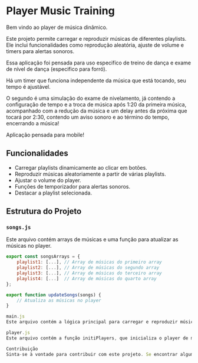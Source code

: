 # Player Music Training

Bem vindo ao player de música dinâmico.

Este projeto permite carregar e reproduzir músicas de diferentes playlists. Ele inclui funcionalidades como reprodução aleatória, ajuste de volume e timers para alertas sonoros.

Essa aplicação foi pensada para uso especifíco de treino de dança e exame de nível de dança (especifico para forró).

Há um timer que funciona independente da música que está tocando, seu tempo é ajustável.

O segundo é uma simulação do exame de nivelamento, já contendo a configuração de tempo e a troca de música após 1:20 da primeira música, acompanhado com a redução da música e um delay antes da próxima que tocará por 2:30, contendo um aviso sonoro e ao término do tempo, encerrando a música! 

Aplicação pensada para mobile!

## Funcionalidades

- Carregar playlists dinamicamente ao clicar em botões.
- Reproduzir músicas aleatoriamente a partir de várias playlists.
- Ajustar o volume do player.
- Funções de temporizador para alertas sonoros.
- Destacar a playlist selecionada.

## Estrutura do Projeto

### `songs.js`

Este arquivo contém arrays de músicas e uma função para atualizar as músicas no player.

```javascript
export const songsArrays = {
    playlist1: [...], // Array de músicas do primeiro array
    playlist2: [...], // Array de músicas do segundo array
    playlist3: [...], // Array de músicas do terceiro array
    playlist4: [...]  // Array de músicas do quarto array
};

export function updateSongs(songs) {
    // Atualiza as músicas no player
}

main.js
Este arquivo contém a lógica principal para carregar e reproduzir músicas, além de configurar os timers e ajustar o volume.

player.js
Este arquivo contém a função initiPlayers, que inicializa o player de música, ajusta o volume e configura os timers.

Contribuição
Sinta-se à vontade para contribuir com este projeto. Se encontrar algum bug ou tiver sugestões para melhorias, abra uma issue ou envie um pull request.